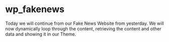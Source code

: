 # wp_fakenews
 Today we will continue from our Fake News Website from yesterday. We will now dynamically loop through the content, retrieving the content and other data and showing it in our Theme.
